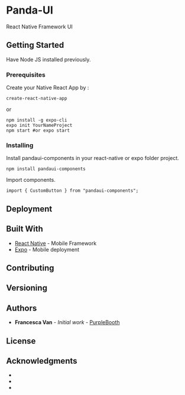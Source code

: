# Panda-UI

React Native Framework UI

## Getting Started

Have Node JS installed previously.

### Prerequisites

Create your Native React App by :

```
create-react-native-app
```

or

```
npm install -g expo-cli
expo init YourNameProject
npm start #or expo start

```

### Installing

Install pandaui-components in your react-native or expo folder project.

```
npm install pandaui-components
```

Import components.

```
import { CustomButton } from "pandaui-components";
```

## Deployment



## Built With

* [React Native](https://reactnative.dev/) - Mobile Framework
* [Expo](https://expo.io/) - Mobile deployment

## Contributing



## Versioning



## Authors

* **Francesca Van** - *Initial work* - [PurpleBooth](https://github.com/mochiyuki)

## License



## Acknowledgments

* 
* 
* 
